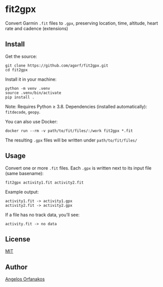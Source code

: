 # fit2gpx

Convert Garmin `.fit` files to `.gpx`, preserving location, time, altitude, heart rate and cadence (extensions)

## Install

Get the source:

    git clone https://github.com/agorf/fit2gpx.git
    cd fit2gpx

Install it in your machine:

    python -m venv .venv
    source .venv/bin/activate
    pip install .

Note: Requires Python ≥ 3.8. Dependencies (installed automatically): `fitdecode`, `geopy`.

You can also use Docker:

    docker run --rm -v path/to/fit/files/:/work fit2gpx *.fit

The resulting `.gpx` files will be written under `path/to/fit/files/`

## Usage

Convert one or more `.fit` files. Each `.gpx` is written next to its input file (same basename):

    fit2gpx activity1.fit activity2.fit

Example output:

    activity1.fit -> activity1.gpx
    activity2.fit -> activity2.gpx

If a file has no track data, you’ll see:

    activity.fit -> no data

## License

[MIT](https://github.com/agorf/fit2gpx/blob/main/LICENSE)

## Author

[Angelos Orfanakos](https://angelos.dev/)
